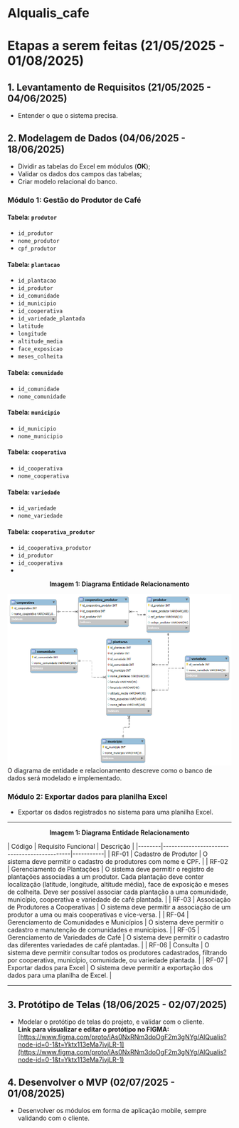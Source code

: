 # Alqualis_cafe
# Etapas a serem feitas (21/05/2025 - 01/08/2025)

## 1. Levantamento de Requisitos (21/05/2025 - 04/06/2025)
- Entender o que o sistema precisa.

## 2. Modelagem de Dados (04/06/2025 - 18/06/2025)
- Dividir as tabelas do Excel em módulos (**OK**);
- Validar os dados dos campos das tabelas;
- Criar modelo relacional do banco.

### Módulo 1: Gestão do Produtor de Café

#### Tabela: `produtor`
- `id_produtor`
- `nome_produtor`
- `cpf_produtor`

#### Tabela: `plantacao`
- `id_plantacao`
- `id_produtor`
- `id_comunidade`
- `id_municipio`
- `id_cooperativa`
- `id_variedade_plantada`
- `latitude`
- `longitude`
- `altitude_media`
- `face_exposicao`
- `meses_colheita`

#### Tabela: `comunidade`
- `id_comunidade`
- `nome_comunidade`

#### Tabela: `municipio`
- `id_municipio`
- `nome_municipio`

#### Tabela: `cooperativa`
- `id_cooperativa`
- `nome_cooperativa`

#### Tabela: `variedade`
- `id_variedade`
- `nome_variedade`

#### Tabela: `cooperativa_produtor`
- `id_cooperativa_produtor`
- `id_produtor`
- `id_cooperativa`
- 
<p  align="center"><b>Imagem 1: Diagrama Entidade Relacionamento</b></p>
 
![](https://github.com/arlisson/Alqualis_cafe/blob/main/imagens_projeto/modelo_der.png)
O diagrama de entidade e relacionamento descreve como o banco de dados será modelado e implementado.

### Módulo 2: Exportar dados para planilha Excel
- Exportar os dados registrados no sistema para uma planilha Excel.

---


<p  align="center"><b>Imagem 1: Diagrama Entidade Relacionamento</b></p>
| Código | Requisito Funcional                         | Descrição |
|--------|---------------------------------------------|-----------|
| RF-01  | Cadastro de Produtor                        | O sistema deve permitir o cadastro de produtores com nome e CPF. |
| RF-02  | Gerenciamento de Plantações                 | O sistema deve permitir o registro de plantações associadas a um produtor. Cada plantação deve conter localização (latitude, longitude, altitude média), face de exposição e meses de colheita. Deve ser possível associar cada plantação a uma comunidade, município, cooperativa e variedade de café plantada. |
| RF-03  | Associação de Produtores a Cooperativas     | O sistema deve permitir a associação de um produtor a uma ou mais cooperativas e vice-versa. |
| RF-04  | Gerenciamento de Comunidades e Municípios   | O sistema deve permitir o cadastro e manutenção de comunidades e municípios. |
| RF-05  | Gerenciamento de Variedades de Café         | O sistema deve permitir o cadastro das diferentes variedades de café plantadas. |
| RF-06  | Consulta                                     | O sistema deve permitir consultar todos os produtores cadastrados, filtrando por cooperativa, município, comunidade, ou variedade plantada. |
| RF-07  | Exportar dados para Excel                   | O sistema deve permitir a exportação dos dados para uma planilha de Excel. |

---

## 3. Protótipo de Telas (18/06/2025 - 02/07/2025)
- Modelar o protótipo de telas do projeto, e validar com o cliente.  
**Link para visualizar e editar o protótipo no FIGMA:**  
[https://www.figma.com/proto/iAs0NxRNm3doOgF2m3gNYg/AlQualis?node-id=0-1&t=Yktx113eMa7ivjLR-1](https://www.figma.com/proto/iAs0NxRNm3doOgF2m3gNYg/AlQualis?node-id=0-1&t=Yktx113eMa7ivjLR-1)

## 4. Desenvolver o MVP (02/07/2025 - 01/08/2025)
- Desenvolver os módulos em forma de aplicação mobile, sempre validando com o cliente.

